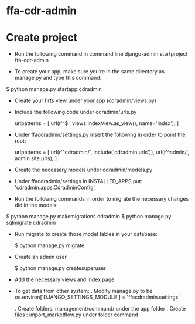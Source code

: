# ffa-cdr-admin

# Create project
 - Run the following command in command line
  django-admin startproject ffa-cdr-admin

 - To create your app, make sure you’re in the same directory as manage.py and type this command:
   
  $ python manage.py startapp cdradmin
 
 - Create your firts view under your app (cdradmin/views.py)
 
 - Include the following code under cdradmin/urls.py
   
   urlpatterns = [
    url(r'^$', views.IndexView.as_view(), name='index'),
    ] 
 - Under ffacdradmin/settings.py insert the following in order to point the root:
 
   urlpatterns = [
    url(r'^cdradmin/', include('cdradmin.urls')),
    url(r'^admin/', admin.site.urls),
   ]

 - Create the necessary models under cdradmin/models.py

 - Under ffacdradmin/settings in INSTALLED_APPS put:
   'cdradmin.apps.CdradminConfig',
 
 - Run the following commands in order to migrate the necessary changes did in the models:
  
  $ python manage.py makemigrations cdradmin
  $ python manage.py sqlmigrate cdradmin
   
 - Run migrate to create those model tables in your database:
 
   $ python manage.py migrate

 - Create an admin user
  
    $ python manage.py createsuperuser

 - Add the necessary views and index page

 - To get data from other system: 
     . Modify manage.py to be 
        os.environ['DJANGO_SETTINGS_MODULE'] = 'ffacdradmin.settings'

    . Create folders: management/command/ under the app folder
    . Create files : import_marketflow.py under folder command
